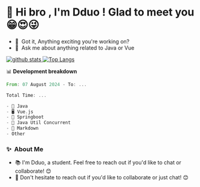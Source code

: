 # 👋 Hi bro , I'm Dduo ! Glad to meet you 😁😍😜


- 🔭 &nbsp;Got it, Anything exciting you're working on?
- 💬 &nbsp;Ask me about anything related to Java or Vue


<a href="https://github.com/Dddddduo"><img src="https://github-readme-stats.vercel.app/api?username=Dddddduo" alt="github stats"> ![Top Langs](https://github-readme-stats.vercel.app/api/top-langs/?username=Dddddduo&layout=compact&theme=tokyonight)
</a>


📊 **Development breakdown**

<!--START_SECTION:waka-->

```rust
From: 07 August 2024 - To: ...

Total Time: ...

- 🌟 Java
- 🖥️ Vue.js
- 🎉 Springboot
- 🔧 Java Util Concurrent
- 🧠 Markdown
- Other                   
```

<!--END_SECTION:waka-->


### ✨&nbsp; About Me

- 📚 I'm Dduo, a student. Feel free to reach out if you'd like to chat or collaborate! 😊
- 💬 Don't hesitate to reach out if you'd like to collaborate or just chat! 😊

